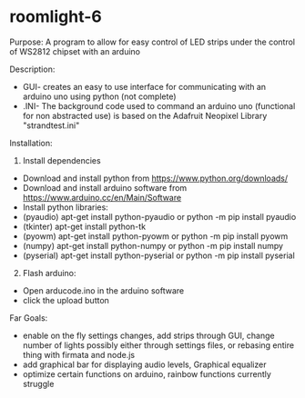 # roomlight-6
Purpose: A program to allow for easy control of LED strips under the control of WS2812 chipset with an arduino

Description:
- GUI- creates an easy to use interface for communicating with an arduino uno using python (not complete)
- .INI- The background code used to command an arduino uno (functional for non abstracted use)
        is based on the Adafruit Neopixel Library "strandtest.ini"

Installation:
1. Install dependencies
 - Download and install python from https://www.python.org/downloads/
 - Download and install arduino software from https://www.arduino.cc/en/Main/Software
 - Install python libraries:
  - (pyaudio) apt-get install python-pyaudio or python -m pip install pyaudio
  - (tkinter) apt-get install python-tk
  - (pyowm) apt-get install python-pyowm or python -m pip install pyowm
  - (numpy) apt-get install python-numpy or python -m pip install numpy
  - (pyserial) apt-get install python-pyserial or python -m pip install pyserial
2. Flash arduino:
 - Open arducode.ino in the arduino software
 - click the upload button

Far Goals:
 - enable on the fly settings changes, add strips through GUI, change number of lights possibly either through settings files, or rebasing entire thing with firmata and node.js
 - add graphical bar for displaying audio levels, Graphical equalizer
 - optimize certain functions on arduino, rainbow functions currently struggle

